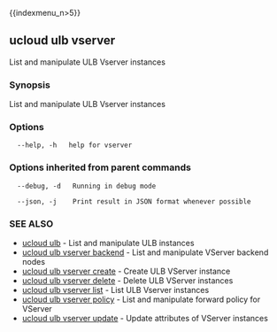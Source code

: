 {{indexmenu_n>5}}

## ucloud ulb vserver

List and manipulate ULB Vserver instances

### Synopsis

List and manipulate ULB Vserver instances

### Options

```
  --help, -h   help for vserver 

```

### Options inherited from parent commands

```
  --debug, -d   Running in debug mode 

  --json, -j    Print result in JSON format whenever possible 

```

### SEE ALSO

* [ucloud ulb](software/cli/cmd/ucloud/ulb)	 - List and manipulate ULB instances
* [ucloud ulb vserver backend](software/cli/cmd/ucloud/ulb/vserver/backend)	 - List and manipulate VServer backend nodes
* [ucloud ulb vserver create](software/cli/cmd/ucloud/ulb/vserver/create)	 - Create ULB VServer instance
* [ucloud ulb vserver delete](software/cli/cmd/ucloud/ulb/vserver/delete)	 - Delete ULB VServer instances
* [ucloud ulb vserver list](software/cli/cmd/ucloud/ulb/vserver/list)	 - List ULB Vserver instances
* [ucloud ulb vserver policy](software/cli/cmd/ucloud/ulb/vserver/policy)	 - List and manipulate forward policy for VServer
* [ucloud ulb vserver update](software/cli/cmd/ucloud/ulb/vserver/update)	 - Update attributes of VServer instances

